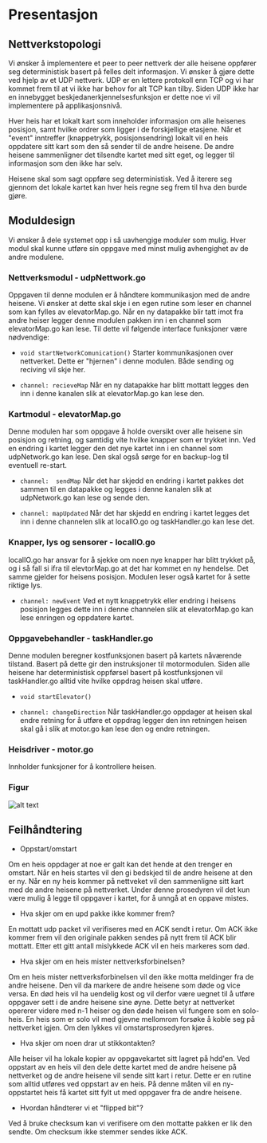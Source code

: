 # Presentasjon

## Nettverkstopologi
Vi ønsker å implementere et peer to peer nettverk der alle heisene oppfører seg deterministisk basert på felles delt informasjon. Vi ønsker å gjøre dette ved hjelp av et UDP nettverk. UDP er en lettere protokoll enn TCP og vi har kommet frem til at vi ikke har behov for alt TCP kan tilby. Siden UDP ikke har en innebygget beskjedanerkjennelsesfunksjon er dette noe vi vil implementere på applikasjonsnivå.

Hver heis har et lokalt kart som inneholder informasjon om alle heisenes posisjon, samt hvilke ordrer som ligger i de forskjellige etasjene. Når et "event" inntreffer (knappetrykk, posisjonsendring) lokalt vil en heis oppdatere sitt kart som den så sender til de andre heisene. De andre heisene sammenligner det tilsendte kartet med sitt eget, og legger til informasjon som den ikke har selv. 

Heisene skal som sagt oppføre seg deterministisk. Ved å iterere seg gjennom det lokale kartet kan hver heis regne seg frem til hva den burde gjøre.

## Moduldesign
Vi ønsker å dele systemet opp i så uavhengige moduler som mulig. Hver modul skal kunne utføre sin oppgave med minst mulig avhengighet av de andre modulene.



### Nettverksmodul - udpNettwork.go

Oppgaven til denne modulen er å håndtere kommunikasjon med de andre heisene. Vi ønsker at dette skal skje i en egen rutine som leser en channel som kan fylles av elevatorMap.go. Når en ny datapakke blir tatt imot fra andre heiser legger denne modulen pakken inn i en channel som elevatorMap.go kan lese. Til dette vil følgende interface funksjoner være nødvendige:

* `void startNetworkComunication()` 
  Starter kommunikasjonen over nettverket. Dette er "hjernen" i denne modulen. Både sending og reciving vil skje her. 
  
* `channel: recieveMap`
  Når en ny datapakke har blitt mottatt legges den inn i denne kanalen slik at elevatorMap.go kan lese den.


### Kartmodul - elevatorMap.go

Denne modulen har som oppgave å holde oversikt over alle heisene sin posisjon og retning, og samtidig vite hvilke knapper som er trykket inn. Ved en endring i kartet legger den det nye kartet inn i en channel som udpNetwork.go kan lese. Den skal også sørge for en backup-log til eventuell re-start.

* `channel:  sendMap`
  Når det har skjedd en endring i kartet pakkes det sammen til en datapakke og legges i denne kanalen slik at udpNetwork.go kan lese og   sende den.

* `channel: mapUpdated`
  Når det har skjedd en endring i kartet legges det inn i denne channelen slik at localIO.go og taskHandler.go kan lese det.


### Knapper, lys og sensorer - localIO.go

localIO.go har ansvar for å sjekke om noen nye knapper har blitt trykket på, og i så fall si ifra til elevtorMap.go at det har kommet en ny hendelse. Det samme gjelder for heisens posisjon. Modulen leser også kartet for å sette riktige lys. 

* `channel: newEvent`
  Ved et nytt knappetrykk eller endring i heisens posisjon legges dette inn i denne channelen slik at elevatorMap.go kan lese enringen og oppdatere kartet. 

### Oppgavebehandler - taskHandler.go

Denne modulen beregner kostfunksjonen basert på kartets nåværende tilstand. Basert på dette gir den instruksjoner til motormodulen. Siden alle heisene har deterministisk oppførsel basert på kostfunksjonen vil taskHandler.go alltid vite hvilke oppdrag heisen skal utføre. 

* `void startElevator()`

* `channel: changeDirection`
  Når taskHandler.go oppdager at heisen skal endre retning for å utføre et oppdrag legger den inn retningen heisen skal gå i slik at motor.go kan lese den og endre retningen. 

### Heisdriver - motor.go

Innholder funksjoner for å kontrollere heisen. 

### Figur

![alt text](https://github.com/bendike/TTK4145/blob/master/Project/TTK4145_design.png "Logo Title Text 1")


## Feilhåndtering 

* Oppstart/omstart

Om en heis oppdager at noe er galt kan det hende at den trenger en omstart. Når en heis startes vil den gi bedskjed til de andre heisene at den er ny. Når en ny heis kommer på nettveket vil den sammenligne sitt kart med de andre heisene på nettverket. Under denne prosedyren vil det kun være mulig å legge til oppgaver i kartet, for å unngå at en oppave mistes.

* Hva skjer om en upd pakke ikke kommer frem?

En mottatt udp packet vil verifiseres med en ACK sendt i retur. Om ACK ikke kommer frem vil den originale pakken sendes på nytt frem til ACK blir mottatt. Etter ett gitt antall mislykkede ACK vil en heis markeres som død.

* Hva skjer om en heis mister nettverksforbinelsen?

Om en heis mister nettverksforbinelsen vil den ikke motta meldinger fra de andre heisene. Den vil da markere de andre heisene som døde og vice versa. En død heis vil ha uendelig kost og vil derfor være uegnet til å utføre oppgaver sett i de andre heisene sine øyne. Dette betyr at nettverket opererer videre med n-1 heiser og den døde heisen vil fungere som en solo-heis.
En heis som er solo vil med gjevne mellomrom forsøke å koble seg på nettverket igjen. Om den lykkes vil omstartsprosedyren kjøres. 

* Hva skjer om noen drar ut stikkontakten? 

Alle heiser vil ha lokale kopier av oppgavekartet sitt lagret på hdd'en. Ved oppstart av en heis vil den dele dette kartet med de andre heisene på nettverket og de andre heisene vil sende sitt kart i retur. Dette er en rutine som alltid utføres ved oppstart av en heis. På denne måten vil en ny-oppstartet heis få kartet sitt fylt ut med oppgaver fra de andre heisene.

* Hvordan håndterer vi et "flipped bit"?

Ved å bruke checksum kan vi verifisere om den mottatte pakken er lik den sendte. Om checksum ikke stemmer sendes ikke ACK.
